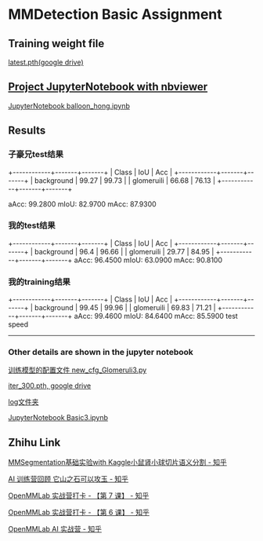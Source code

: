 # MMDetection Basic Assignment

## Training weight file
[latest.pth(google drive)](https://drive.google.com/file/d/13oa80uTYgj0RfjkEqqBkr9iPE-_H8kDe/view?usp=sharing)

## [Project JupyterNotebook with nbviewer](https://nbviewer.org/github/chg0901/openmmlab-hong/blob/main/2.Basic/balloon_hong.ipynb)
[JupyterNotebook balloon_hong.ipynb](https://github.com/chg0901/openmmlab-hong/blob/main/2.Basic/balloon_hong.ipynb)

## Results

### 子豪兄test结果
+------------+-------+-------+
|   Class    |  IoU  |  Acc  |
+------------+-------+-------+
| background | 99.27 | 99.73 |
| glomeruili | 66.68 | 76.13 |
+------------+-------+-------+

aAcc: 99.2800  mIoU: 82.9700  mAcc: 87.9300


### 我的test结果
+------------+-------+-------+
|   Class    |  IoU  |  Acc  |
+------------+-------+-------+
| background |  96.4 | 96.66 |
| glomeruili | 29.77 | 84.95 |
+------------+-------+-------+
aAcc: 96.4500  mIoU: 63.0900  mAcc: 90.8100


### 我的training结果
+------------+-------+-------+
|   Class    |  IoU  |  Acc  |
+------------+-------+-------+
| background | 99.45 | 99.96 |
| glomeruili | 69.83 | 71.21 |
+------------+-------+-------+
aAcc: 99.4600  mIoU: 84.6400  mAcc: 85.5900
test speed


------------------------------------------


### Other details are shown in the jupyter notebook

[训练模型的配置文件 new_cfg_Glomeruli3.py ](https://github.com/chg0901/openmmlab-hong/blob/main/3.Basic/new_cfg_Glomeruli3.py)

[iter_300.pth, google drive](https://drive.google.com/file/d/1JeUcc66zQ5MvnVNnv68kc5XK03d-IrQF/view?usp=sharing)

[log文件夹](https://github.com/chg0901/openmmlab-hong/tree/main/3.Basic//work_dirs/)

[JupyterNotebook Basic3.ipynb](https://github.com/chg0901/openmmlab-hong/blob/main/3.Basic/Basic3.ipynb)



## Zhihu Link

[MMSegmentation基础实验with Kaggle小鼠肾小球切片语义分割 - 知乎](https://zhuanlan.zhihu.com/p/606402314)

[AI 训练营回顾 它山之石可以攻玉 - 知乎](https://zhuanlan.zhihu.com/p/605411327)

[OpenMMLab 实战营打卡 - 【第 7 课】 - 知乎](https://zhuanlan.zhihu.com/p/605254541)

[OpenMMLab 实战营打卡 - 【第 6 课】 - 知乎](https://zhuanlan.zhihu.com/p/604931171)

[OpenMMLab AI 实战营 - 知乎](https://www.zhihu.com/column/c_1605019904180232192)




